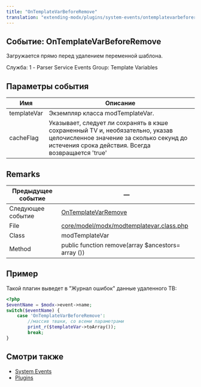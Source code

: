 ```yaml
---
title: "OnTemplateVarBeforeRemove"
translation: "extending-modx/plugins/system-events/ontemplatevarbeforeremove"
---
```


## Событие: OnTemplateVarBeforeRemove

Загружается прямо перед удалением переменной шаблона.

Служба: 1 - Parser Service Events
Group: Template Variables

## Параметры события

| Имя         | Описание                                                                                                                                                                        |
| ----------- | ------------------------------------------------------------------------------------------------------------------------------------------------------------------------------- |
| templateVar | Экземпляр класса modTemplateVar.                                                                                                                                                |
| cacheFlag   | Указывает, следует ли сохранять в кэше сохраненный TV и, необязательно, указав целочисленное значение за сколько секунд до истечения срока действия. Всегда возвращается 'true' |

## Remarks

| Предыдущее событие | —                                                                                                                                     |
| ------------------ | -------------------------------------------------------------------------------------------------------------------------------------- |
| Следующее событие  | [OnTemplateVarRemove](extending-modx/plugins/system-events/ontemplatevarremove "OnTemplateVarRemove")                                  |
| File               | [core/model/modx/modtemplatevar.class.php](https://github.com/modxcms/revolution/blob/master/core/model/modx/modtemplatevar.class.php) |
| Class              | modTemplateVar                                                                                                                         |
| Method             | public function remove(array $ancestors= array ())                                                                                     |

## Пример

Такой плагин выведет в "Журнал ошибок" данные удаленного ТВ:

```php
<?php
$eventName = $modx->event->name;
switch($eventName) {
    case 'OnTemplateVarBeforeRemove':
        //массив твшки, со всеми параметрами
        print_r($templateVar->toArray());
        break;
}
```

## Смотри также

- [System Events](extending-modx/plugins/system-events "System Events")
- [Plugins](extending-modx/plugins "Plugins")
